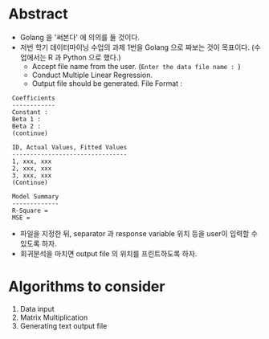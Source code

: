 # Abstract
* Golang 을 '써본다' 에 의의를 둘 것이다. 
* 저번 학기 데이터마이닝 수업의 과제 1번을 Golang 으로 짜보는 것이 목표이다. (수업에서는 R 과 Python 으로 했다.)
  * Accept file name from the user. (`Enter the data file name : `)
  * Conduct Multiple Linear Regression.
  * Output file should be generated. File Format : 
 
 ```
  Coefficients
  ------------
  Constant : 
  Beta 1 :
  Beta 2 :
  (continue)
  
  ID, Actual Values, Fitted Values
  --------------------------------
  1, xxx, xxx
  2, xxx, xxx
  3, xxx, xxx
  (Continue)
  
  Model Summary
  -------------
  R-Square =
  MSE = 
```
* 파일을 지정한 뒤, separator 과 response variable 위치 등을 user이 입력할 수 있도록 하자.
* 회귀분석을 마치면 output file 의 위치를 프린트하도록 하자.

# Algorithms to consider
1. Data input
2. Matrix Multiplication
3. Generating text output file
